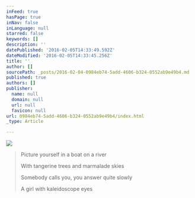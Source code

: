 ```yaml
---
inFeed: true
hasPage: true
inNav: false
inLanguage: null
starred: false
keywords: []
description: ''
datePublished: '2016-02-05T14:33:49.592Z'
dateModified: '2016-02-05T14:33:45.256Z'
title: ''
author: []
sourcePath: _posts/2016-02-04-0984eb74-5add-4606-b324-0552ab9e49b4.md
published: true
authors: []
publisher:
  name: null
  domain: null
  url: null
  favicon: null
url: 0984eb74-5add-4606-b324-0552ab9e49b4/index.html
_type: Article

---
```

![](https://s3-us-west-2.amazonaws.com/the-grid-img/p/7894ac5776fff4e5fc3fce512741c92c648d182c.jpg)

> Picture yourself in a boat on a river
> 
> With tangerine trees and marmalade skies
> 
> Somebody calls you, you answer quite slowly
> 
> A girl with kaleidoscope eyes